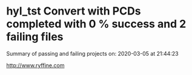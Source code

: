 # hyl_tst Convert with PCDs completed with 0 % success and 2 failing files

Summary of passing and failing projects on: 2020-03-05 at 21:44:23

http://www.ryffine.com
